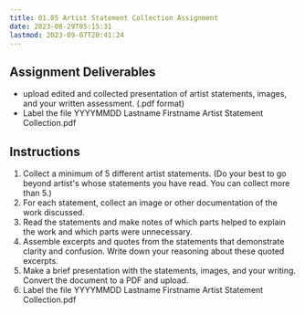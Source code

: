 ```yaml
---
title: 01.05 Artist Statement Collection Assignment
date: 2023-08-29T05:15:31
lastmod: 2023-09-07T20:41:24
---
```


## Assignment Deliverables

- upload edited and collected presentation of artist statements, images, and your written assessment. (.pdf format)
- Label the file YYYYMMDD Lastname Firstname Artist Statement Collection.pdf

## Instructions

1. Collect a minimum of 5 different artist statements. (Do your best to go beyond artist's whose statements you have read. You can collect more than 5.)
2. For each statement, collect an image or other documentation of the work discussed.
3. Read the statements and make notes of which parts helped to explain the work and which parts were unnecessary.
4. Assemble excerpts and quotes from the statements that demonstrate clarity and confusion. Write down your reasoning about these quoted excerpts.
5. Make a brief presentation with the statements, images, and your writing. Convert the document to a PDF and upload.
6. Label the file YYYYMMDD Lastname Firstname Artist Statement Collection.pdf
